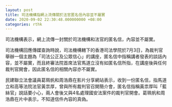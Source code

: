 ```yaml
---
layout: post
title: 司法機構指網上流傳關於法官匿名信內容並不屬實
date: 2020-09-02 22:30:48.000000000 +08:00
categories: rthk
---
```


司法機構表示，網上流傳一封關於司法機構和法官的匿名信，內容並不屬實。

司法機構回應傳媒查詢時說，司法機構轄下的香港司法學院於7月3日，為裁判官舉辦一個主題為「司法公正及公眾信心」的講座，匿名信中指稱講者發表的談話內容，並不屬實，而且終審法院首席法官馬道立沒有如匿名信所指，在講座後與任何裁判官開會，因此匿名信的相關內容亦不屬實。

民建聯立法會議員葛珮帆和周浩鼎在影片分享網站表示，收到一份匿名信，指馬道立和高等法院法官黃祟厚，曾與所有裁判官召開簡介會，匿名信指稱黃祟厚叫「藍絲官」說話要小心，兩人會後又與4名處理國安法案件的裁判官開會。葛珮帆和周浩鼎在片中表示，不知道信件內容的真偽。
